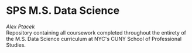 # SPS M.S. Data Science
*Alex Ptacek*
<br />
Repository containing all coursework completed throughout the entirety of the M.S. Data Science curriculum at NYC's CUNY School of Professional Studies.
